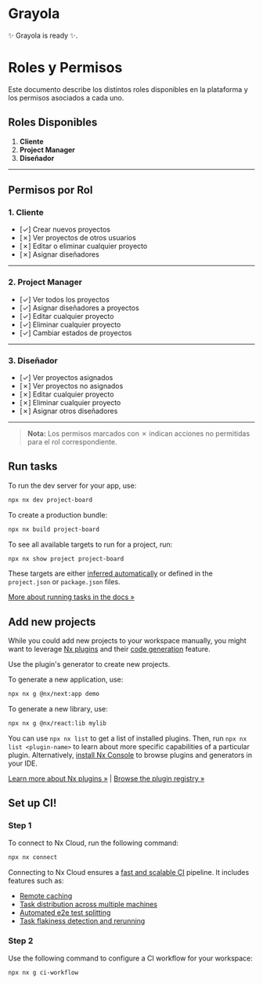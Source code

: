 # Grayola

✨ Grayola is ready ✨.

# Roles y Permisos

Este documento describe los distintos roles disponibles en la plataforma y los permisos asociados a cada uno.

## Roles Disponibles

1. **Cliente**
2. **Project Manager**
3. **Diseñador**

---

## Permisos por Rol

### 1. Cliente
- [✓] Crear nuevos proyectos  
- [✗] Ver proyectos de otros usuarios  
- [✗] Editar o eliminar cualquier proyecto  
- [✗] Asignar diseñadores  

---

### 2. Project Manager
- [✓] Ver todos los proyectos  
- [✓] Asignar diseñadores a proyectos  
- [✓] Editar cualquier proyecto  
- [✓] Eliminar cualquier proyecto  
- [✓] Cambiar estados de proyectos  

---

### 3. Diseñador
- [✓] Ver proyectos asignados  
- [✗] Ver proyectos no asignados  
- [✗] Editar cualquier proyecto  
- [✗] Eliminar cualquier proyecto  
- [✗] Asignar otros diseñadores  

---

> **Nota:** Los permisos marcados con ✗ indican acciones no permitidas para el rol correspondiente.

## Run tasks

To run the dev server for your app, use:

```sh
npx nx dev project-board
```

To create a production bundle:

```sh
npx nx build project-board
```

To see all available targets to run for a project, run:

```sh
npx nx show project project-board
```

These targets are either [inferred automatically](https://nx.dev/concepts/inferred-tasks?utm_source=nx_project&utm_medium=readme&utm_campaign=nx_projects) or defined in the `project.json` or `package.json` files.

[More about running tasks in the docs &raquo;](https://nx.dev/features/run-tasks?utm_source=nx_project&utm_medium=readme&utm_campaign=nx_projects)

## Add new projects

While you could add new projects to your workspace manually, you might want to leverage [Nx plugins](https://nx.dev/concepts/nx-plugins?utm_source=nx_project&utm_medium=readme&utm_campaign=nx_projects) and their [code generation](https://nx.dev/features/generate-code?utm_source=nx_project&utm_medium=readme&utm_campaign=nx_projects) feature.

Use the plugin's generator to create new projects.

To generate a new application, use:

```sh
npx nx g @nx/next:app demo
```

To generate a new library, use:

```sh
npx nx g @nx/react:lib mylib
```

You can use `npx nx list` to get a list of installed plugins. Then, run `npx nx list <plugin-name>` to learn about more specific capabilities of a particular plugin. Alternatively, [install Nx Console](https://nx.dev/getting-started/editor-setup?utm_source=nx_project&utm_medium=readme&utm_campaign=nx_projects) to browse plugins and generators in your IDE.

[Learn more about Nx plugins &raquo;](https://nx.dev/concepts/nx-plugins?utm_source=nx_project&utm_medium=readme&utm_campaign=nx_projects) | [Browse the plugin registry &raquo;](https://nx.dev/plugin-registry?utm_source=nx_project&utm_medium=readme&utm_campaign=nx_projects)

## Set up CI!

### Step 1

To connect to Nx Cloud, run the following command:

```sh
npx nx connect
```

Connecting to Nx Cloud ensures a [fast and scalable CI](https://nx.dev/ci/intro/why-nx-cloud?utm_source=nx_project&utm_medium=readme&utm_campaign=nx_projects) pipeline. It includes features such as:

- [Remote caching](https://nx.dev/ci/features/remote-cache?utm_source=nx_project&utm_medium=readme&utm_campaign=nx_projects)
- [Task distribution across multiple machines](https://nx.dev/ci/features/distribute-task-execution?utm_source=nx_project&utm_medium=readme&utm_campaign=nx_projects)
- [Automated e2e test splitting](https://nx.dev/ci/features/split-e2e-tasks?utm_source=nx_project&utm_medium=readme&utm_campaign=nx_projects)
- [Task flakiness detection and rerunning](https://nx.dev/ci/features/flaky-tasks?utm_source=nx_project&utm_medium=readme&utm_campaign=nx_projects)

### Step 2

Use the following command to configure a CI workflow for your workspace:

```sh
npx nx g ci-workflow
```

